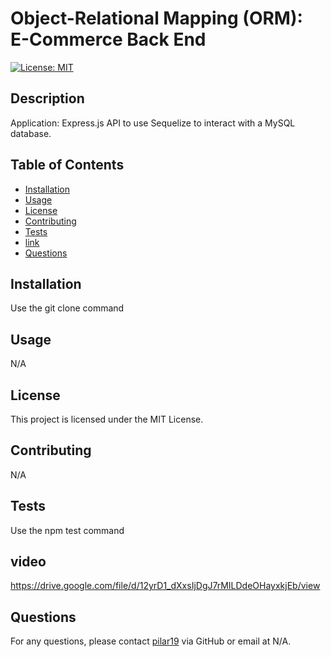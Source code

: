 
#  Object-Relational Mapping (ORM): E-Commerce Back End

[![License: MIT](https://img.shields.io/badge/License-MIT-yellow.svg)](https://opensource.org/licenses/MIT)
  
## Description
Application: Express.js API to use Sequelize to interact with a MySQL database.

## Table of Contents

- [Installation](#installation)
- [Usage](#usage)
- [License](#license)
- [Contributing](#contributing)
- [Tests](#tests)
- [link](#link)
- [Questions](#questions)

## Installation
Use the git clone command

## Usage
N/A


## License
  This project is licensed under the MIT License.

## Contributing
N/A


## Tests
Use the npm test command



## video
https://drive.google.com/file/d/12yrD1_dXxsIjDgJ7rMILDdeOHayxkjEb/view

## Questions
For any questions, please contact [pilar19](https://github.com/pilar19) via GitHub or email at N/A.
